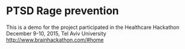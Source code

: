# PTSD Rage prevention

This is a demo for the project participated in the 
Healthcare Hackathon
December 9-10, 2015, Tel Aviv University
http://www.brainhackathon.com/#home
